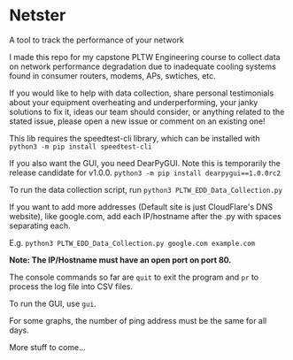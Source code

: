 # Netster
A tool to track the performance of your network

I made this repo for my capstone PLTW Engineering course to collect data on network performance degradation due to inadequate cooling systems found in consumer routers, modems, APs, swtiches, etc.

If you would like to help with data collection, share personal testimonials about your equipment overheating and underperforming, your janky solutions to fix it, ideas our team should consider, or anything related to the stated issue, please open a new issue or comment on an existing one! 

This lib requires the speedtest-cli library, which can be installed with
```python3 -m pip install speedtest-cli```

If you also want the GUI, you need DearPyGUI. Note this is temporarily the release candidate for v1.0.0. ```python3 -m pip install dearpygui==1.0.0rc2```

To run the data collection script, run ```python3 PLTW_EDD_Data_Collection.py```

If you want to add more addresses (Default site is just CloudFlare's DNS website), like google.com, add each IP/hostname after the .py with spaces separating each. 

E.g. ```python3 PLTW_EDD_Data_Collection.py google.com example.com```


**Note: The IP/Hostname must have an open port on port 80.**

The console commands so far are ```quit``` to exit the program and ```pr``` to process the log file into CSV files.

To run the GUI, use ```gui```.

For some graphs, the number of ping address must be the same for all days. 

More stuff to come...

